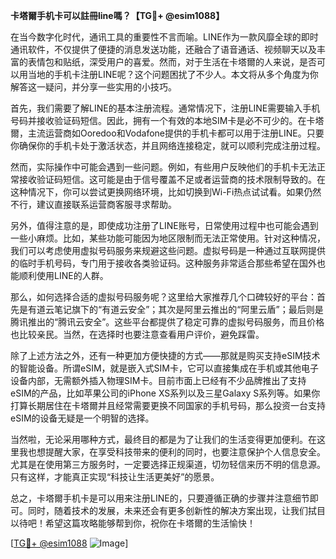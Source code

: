 **卡塔爾手机卡可以註冊line嗎？【TG💪+ @esim1088】**

在当今数字化时代，通讯工具的重要性不言而喻。LINE作为一款风靡全球的即时通讯软件，不仅提供了便捷的消息发送功能，还融合了语音通话、视频聊天以及丰富的表情包和贴纸，深受用户的喜爱。然而，对于生活在卡塔爾的人来说，是否可以用当地的手机卡注册LINE呢？这个问题困扰了不少人。本文将从多个角度为你解答这一疑问，并分享一些实用的小技巧。

首先，我们需要了解LINE的基本注册流程。通常情况下，注册LINE需要输入手机号码并接收验证码短信。因此，拥有一个有效的本地SIM卡是必不可少的。在卡塔爾，主流运营商如Ooredoo和Vodafone提供的手机卡都可以用于注册LINE。只要你确保你的手机卡处于激活状态，并且网络连接稳定，就可以顺利完成注册过程。

然而，实际操作中可能会遇到一些问题。例如，有些用户反映他们的手机卡无法正常接收验证码短信。这可能是由于信号覆盖不足或者运营商的技术限制导致的。在这种情况下，你可以尝试更换网络环境，比如切换到Wi-Fi热点试试看。如果仍然不行，建议直接联系运营商客服寻求帮助。

另外，值得注意的是，即使成功注册了LINE账号，日常使用过程中也可能会遇到一些小麻烦。比如，某些功能可能因为地区限制而无法正常使用。针对这种情况，我们可以考虑使用虚拟号码服务来规避这些问题。虚拟号码是一种通过互联网提供的临时手机号码，专门用于接收各类验证码。这种服务非常适合那些希望在国外也能顺利使用LINE的人群。

那么，如何选择合适的虚拟号码服务呢？这里给大家推荐几个口碑较好的平台：首先是有道云笔记旗下的“有道云安全”；其次是阿里云推出的“阿里云盾”；最后则是腾讯推出的“腾讯云安全”。这些平台都提供了稳定可靠的虚拟号码服务，而且价格也比较亲民。当然，在选择时也要注意查看用户评价，避免踩雷。

除了上述方法之外，还有一种更加方便快捷的方式——那就是购买支持eSIM技术的智能设备。所谓eSIM，就是嵌入式SIM卡，它可以直接集成在手机或其他电子设备内部，无需额外插入物理SIM卡。目前市面上已经有不少品牌推出了支持eSIM的产品，比如苹果公司的iPhone XS系列以及三星Galaxy S系列等。如果你打算长期居住在卡塔爾并且经常需要更换不同国家的手机号码，那么投资一台支持eSIM的设备无疑是一个明智的选择。

当然啦，无论采用哪种方式，最终目的都是为了让我们的生活变得更加便利。在这里我也想提醒大家，在享受科技带来的便利的同时，也要注意保护个人信息安全。尤其是在使用第三方服务时，一定要选择正规渠道，切勿轻信来历不明的信息源。只有这样，才能真正实现“科技让生活更美好”的愿景。

总之，卡塔爾手机卡是可以用来注册LINE的，只要遵循正确的步骤并注意细节即可。同时，随着技术的发展，未来还会有更多创新性的解决方案出现，让我们拭目以待吧！希望这篇攻略能够帮到你，祝你在卡塔爾的生活愉快！

[[TG💪+ @esim1088](https://t.me/s/esim1088) ![Image](https://i.postimg.cc/4NQfJmqS/Snipaste-2025-05-13-00-14-12.png)]